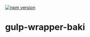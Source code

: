 [![npm version](https://badge.fury.io/js/gulp-wrapper-baki.svg)](http://badge.fury.io/js/gulp-wrapper-baki)

# gulp-wrapper-baki


